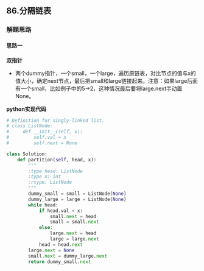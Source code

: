 ## 86.分隔链表
### 解题思路
#### 思路一
**双指针**
- 两个dummy指针，一个small，一个large，遍历原链表，对比节点的值与x的值大小，确定next节点，最后把small和large链接起来。注意：如果large后面有一个small，比如例子中的5->2，这种情况最后要将large.next手动置None。

**python实现代码**
```python
# Definition for singly-linked list.
# class ListNode:
#     def __init__(self, x):
#         self.val = x
#         self.next = None

class Solution:
    def partition(self, head, x):
        """
        :type head: ListNode
        :type x: int
        :rtype: ListNode
        """
        dummy_small = small = ListNode(None)
        dummy_large = large = ListNode(None)
        while head:
            if head.val < x:
                small.next = head
                small = small.next
            else:
                large.next = head
                large = large.next
            head = head.next
        large.next = None
        small.next = dummy_large.next
        return dummy_small.next

```


